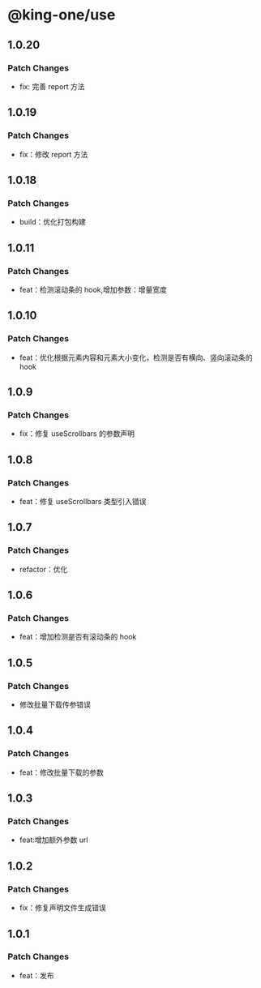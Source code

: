 # @king-one/use

## 1.0.20

### Patch Changes

- fix: 完善 report 方法

## 1.0.19

### Patch Changes

- fix：修改 report 方法

## 1.0.18

### Patch Changes

- build：优化打包构建

## 1.0.11

### Patch Changes

- feat：检测滚动条的 hook,增加参数：增量宽度

## 1.0.10

### Patch Changes

- feat：优化根据元素内容和元素大小变化，检测是否有横向、竖向滚动条的 hook

## 1.0.9

### Patch Changes

- fix：修复 useScrollbars 的参数声明

## 1.0.8

### Patch Changes

- feat：修复 useScrollbars 类型引入错误

## 1.0.7

### Patch Changes

- refactor：优化

## 1.0.6

### Patch Changes

- feat：增加检测是否有滚动条的 hook

## 1.0.5

### Patch Changes

- 修改批量下载传参错误

## 1.0.4

### Patch Changes

- feat：修改批量下载的参数

## 1.0.3

### Patch Changes

- feat:增加额外参数 url

## 1.0.2

### Patch Changes

- fix：修复声明文件生成错误

## 1.0.1

### Patch Changes

- feat：发布

